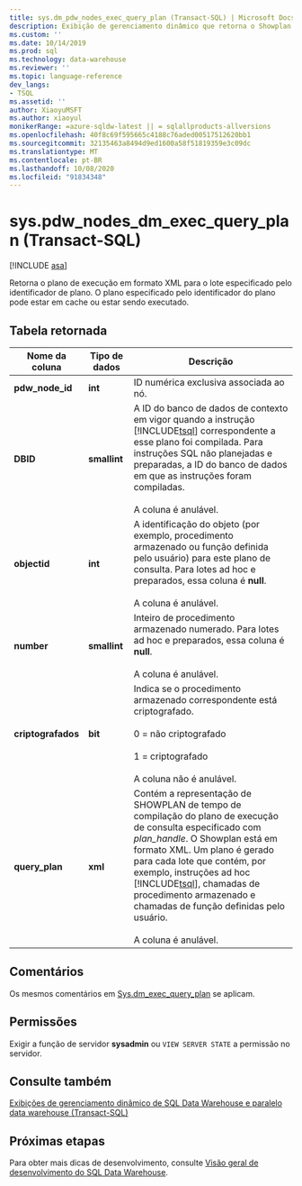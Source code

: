 ```yaml
---
title: sys.dm_pdw_nodes_exec_query_plan (Transact-SQL) | Microsoft Docs
description: Exibição de gerenciamento dinâmico que retorna o Showplan em formato XML para o lote especificado pelo identificador de plano. O plano especificado pelo identificador do plano pode estar em cache ou estar sendo executado.
ms.custom: ''
ms.date: 10/14/2019
ms.prod: sql
ms.technology: data-warehouse
ms.reviewer: ''
ms.topic: language-reference
dev_langs:
- TSQL
ms.assetid: ''
author: XiaoyuMSFT
ms.author: xiaoyul
monikerRange: =azure-sqldw-latest || = sqlallproducts-allversions
ms.openlocfilehash: 40f8c69f595665c4188c76aded00517512620bb1
ms.sourcegitcommit: 32135463a8494d9ed1600a58f51819359e3c09dc
ms.translationtype: MT
ms.contentlocale: pt-BR
ms.lasthandoff: 10/08/2020
ms.locfileid: "91834348"
---
```

# <a name="syspdw_nodes_dm_exec_query_plan-transact-sql"></a>sys.pdw_nodes_dm_exec_query_plan (Transact-SQL)
[!INCLUDE [asa](../../includes/applies-to-version/asa.md)]

Retorna o plano de execução em formato XML para o lote especificado pelo identificador de plano. O plano especificado pelo identificador do plano pode estar em cache ou estar sendo executado.  

## <a name="table-returned"></a>Tabela retornada  
  
|Nome da coluna|Tipo de dados|Descrição|  
|-----------------|---------------|-----------------|  
|**pdw_node_id**|**int**|ID numérica exclusiva associada ao nó.| 
|**DBID**|**smallint**|A ID do banco de dados de contexto em vigor quando a instrução [!INCLUDE[tsql](../../includes/tsql-md.md)] correspondente a esse plano foi compilada. Para instruções SQL não planejadas e preparadas, a ID do banco de dados em que as instruções foram compiladas.<br /><br /> A coluna é anulável.|  
|**objectid**|**int**|A identificação do objeto (por exemplo, procedimento armazenado ou função definida pelo usuário) para este plano de consulta. Para lotes ad hoc e preparados, essa coluna é **null**.<br /><br /> A coluna é anulável.|  
|**number**|**smallint**|Inteiro de procedimento armazenado numerado. Para lotes ad hoc e preparados, essa coluna é **null**.<br /><br /> A coluna é anulável.| 
|**criptografados**|**bit**|Indica se o procedimento armazenado correspondente está criptografado.<br /><br /> 0 = não criptografado<br /><br /> 1 = criptografado<br /><br /> A coluna não é anulável.|  
|**query_plan**|**xml**|Contém a representação de SHOWPLAN de tempo de compilação do plano de execução de consulta especificado com *plan_handle*. O Showplan está em formato XML. Um plano é gerado para cada lote que contém, por exemplo, instruções ad hoc [!INCLUDE[tsql](../../includes/tsql-md.md)], chamadas de procedimento armazenado e chamadas de função definidas pelo usuário.<br /><br /> A coluna é anulável.|  
  
## <a name="remarks"></a>Comentários  
Os mesmos comentários em [Sys.dm_exec_query_plan](./sys-dm-exec-query-plan-transact-sql.md?view=sql-server-ver15) se aplicam.  
  
## <a name="permissions"></a>Permissões  
 Exigir a função de servidor **sysadmin** ou `VIEW SERVER STATE` a permissão no servidor.  
  
## <a name="see-also"></a>Consulte também  
 [Exibições de gerenciamento dinâmico de SQL Data Warehouse e paralelo data warehouse &#40;Transact-SQL&#41;](../../relational-databases/system-dynamic-management-views/sql-and-parallel-data-warehouse-dynamic-management-views.md)  

 ## <a name="next-steps"></a>Próximas etapas
 Para obter mais dicas de desenvolvimento, consulte [Visão geral de desenvolvimento do SQL Data Warehouse](/azure/sql-data-warehouse/sql-data-warehouse-overview-develop).